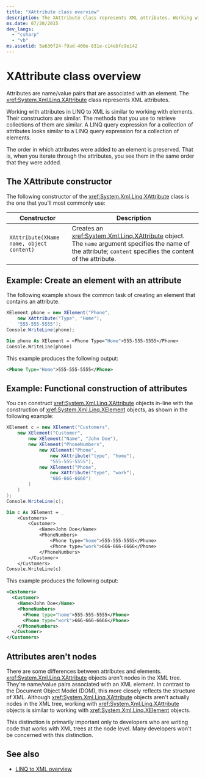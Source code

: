 ```yaml
---
title: "XAttribute class overview"
description: The XAttribute class represents XML attributes. Working with attributes in LINQ to XML is similar to working with elements.
ms.date: 07/20/2015
dev_langs:
  - "csharp"
  - "vb"
ms.assetid: 5a630f24-f9ad-400e-831e-c14ebfc9e142
---
```


# XAttribute class overview

Attributes are name/value pairs that are associated with an element. The <xref:System.Xml.Linq.XAttribute> class represents XML attributes.

Working with attributes in LINQ to XML is similar to working with elements. Their constructors are similar. The methods that you use to retrieve collections of them are similar. A LINQ query expression for a collection of attributes looks similar to a LINQ query expression for a collection of elements.

The order in which attributes were added to an element is preserved. That is, when you iterate through the attributes, you see them in the same order that they were added.

## The XAttribute constructor

The following constructor of the <xref:System.Xml.Linq.XAttribute> class is the one that you'll most commonly use:

|Constructor|Description|
|-----------------|-----------------|
|`XAttribute(XName name, object content)`|Creates an <xref:System.Xml.Linq.XAttribute> object. The `name` argument specifies the name of the attribute; `content` specifies the content of the attribute.|

## Example: Create an element with an attribute

The following example shows the common task of creating an element that contains an attribute.

```csharp
XElement phone = new XElement("Phone",
    new XAttribute("Type", "Home"),
    "555-555-5555");
Console.WriteLine(phone);
```

```vb
Dim phone As XElement = <Phone Type="Home">555-555-5555</Phone>
Console.WriteLine(phone)
```

This example produces the following output:

```xml
<Phone Type="Home">555-555-5555</Phone>
```

## Example: Functional construction of attributes

You can construct <xref:System.Xml.Linq.XAttribute> objects in-line with the construction of <xref:System.Xml.Linq.XElement> objects, as shown in the following example:

```csharp
XElement c = new XElement("Customers",
    new XElement("Customer",
        new XElement("Name", "John Doe"),
        new XElement("PhoneNumbers",
            new XElement("Phone",
                new XAttribute("type", "home"),
                "555-555-5555"),
            new XElement("Phone",
                new XAttribute("type", "work"),
                "666-666-6666")
        )
    )
);
Console.WriteLine(c);
```

```vb
Dim c As XElement = _
    <Customers>
        <Customer>
            <Name>John Doe</Name>
            <PhoneNumbers>
                <Phone type="home">555-555-5555</Phone>
                <Phone type="work">666-666-6666</Phone>
            </PhoneNumbers>
        </Customer>
    </Customers>
Console.WriteLine(c)
```

This example produces the following output:

```xml
<Customers>
  <Customer>
    <Name>John Doe</Name>
    <PhoneNumbers>
      <Phone type="home">555-555-5555</Phone>
      <Phone type="work">666-666-6666</Phone>
    </PhoneNumbers>
  </Customer>
</Customers>
```

## Attributes aren't nodes

There are some differences between attributes and elements. <xref:System.Xml.Linq.XAttribute> objects aren't nodes in the XML tree. They're name/value pairs associated with an XML element. In contrast to the Document Object Model (DOM), this more closely reflects the structure of XML. Although <xref:System.Xml.Linq.XAttribute> objects aren't actually nodes in the XML tree, working with <xref:System.Xml.Linq.XAttribute> objects is similar to working with <xref:System.Xml.Linq.XElement> objects.

This distinction is primarily important only to developers who are writing code that works with XML trees at the node level. Many developers won't be concerned with this distinction.

## See also

- [LINQ to XML overview](linq-xml-overview.md)
